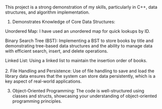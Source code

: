 This project is a strong demonstration of my skills, particularly in C++, data structures, and algorithm implementation.<br/>
1. Demonstrates Knowledge of Core Data Structures:

Unordered Map: I have used an unordered map for quick lookups by ID.<br />

Binary Search Tree (BST): Implementing a BST to store books by title and demonstrating tree-based data structures and the ability to manage data with efficient search, insert, and delete operations.
<br/>


Linked List: Using a linked list to maintain the insertion order of books.
<br/>
<br />
2. File Handling and Persistence:
Use of file handling to save and load the library data ensures that the system can store data persistently, which is a key aspect of real-world applications.
<br/>


3. Object-Oriented Programming:
The code is well-structured using classes and structs, showcasing your understanding of object-oriented programming principles.
